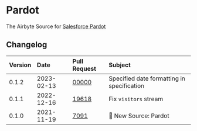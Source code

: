 # Pardot

The Airbyte Source for [Salesforce Pardot](https://www.pardot.com/)

## Changelog

| Version | Date       | Pull Request                                             | Subject               |
| :------ | :--------- | :------------------------------------------------------- | :-------------------- |
| 0.1.2   | 2023-02-13 | [00000](https://github.com/airbytehq/airbyte/pull/00000) | Specified date formatting in specification  |
| 0.1.1   | 2022-12-16 | [19618](https://github.com/airbytehq/airbyte/pull/19618) | Fix `visitors` stream |
| 0.1.0   | 2021-11-19 | [7091](https://github.com/airbytehq/airbyte/pull/7091)   | 🎉 New Source: Pardot |

